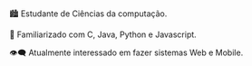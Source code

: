 🏙 Estudante de Ciências da computação.

🚩 Familiarizado com C, Java, Python e Javascript.

👁‍🗨 Atualmente interessado em fazer sistemas Web e Mobile.



<!--
**pabloyss/pabloyss** is a ✨ _special_ ✨ repository because its `README.md` (this file) appears on your GitHub profile.

Here are some ideas to get you started:


-->
